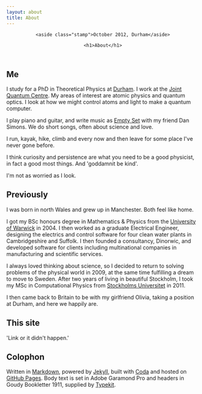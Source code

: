 ```yaml
---
layout: about
title: About
---
```


<header>

    <aside class="stamp">October 2012, Durham</aside>

    <h1>About</h1>

</header>

## Me

I study for a PhD in Theoretical Physics at [Durham](http://www.durham.ac.uk/). I work at the [Joint Quantum Centre](http://www.jqc.org.uk). My areas of interest are atomic physics and quantum optics. I look at how we might control atoms and light to make a quantum computer.

I play piano and guitar, and write music as [Empty Set](http://emptyset.co.uk/) with my friend Dan Simons. We do short songs, often about science and love.

I run, kayak, hike, climb and every now and then leave for some place I've never gone before.

I think curiosity and persistence are what you need to be a good physicist, in fact a good most things. And 'goddamnit be kind'.

I'm not as worried as I look.

## Previously

<!-- 
<div>

<aside><a href='/cv/' class='button'>&rarr; Read my CV</a></aside>

<p>I received my BSc honours degree in Mathematics &amp; Physics from the <a href='http://warwick.ac.uk/'>University of Warwick</a> in 2004 and my MSc in Computational Physics from <a href='http://www.su.se/'>Stockholms Universitet</a> in 2011.</p>

</div>
 -->

I was born in north Wales and grew up in Manchester. Both feel like home.

I got my BSc honours degree in Mathematics &amp; Physics from the [University of Warwick](http://warwick.ac.uk/) in 2004. I then worked as a graduate Electrical Engineer, designing the electrics and control software for four clean water plants in Cambridgeshire and Suffolk. I then founded a consultancy, Dinorwic, and developed software for clients including multinational companies in manufacturing and scientific services.

I always loved thinking about science, so I decided to return to solving problems of the physical world in 2009,  at the same time fulfilling a dream to move to Sweden. After two years of living in  beautiful Stockholm, I took my MSc in Computational Physics from [Stockholms Universitet](http://www.su.se/) in 2011.

I then came back to Britain to be with my girlfriend Olivia, taking a position at Durham, and here we happily are.

## This site

'Link or it didn't happen.'

## Colophon

Written in [Markdown](http://daringfireball.net/projects/markdown/), powered by [Jekyll](http://github.com/mojombo/jekyll), built with [Coda](http://www.panic.com/coda/) and hosted on [GitHub Pages](http://pages.github.com/). Body text is set in Adobe Garamond Pro and headers in Goudy Bookletter 1911, supplied by [Typekit](https://typekit.com/).